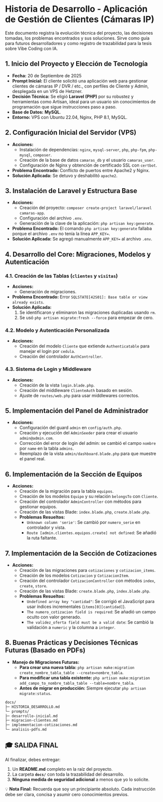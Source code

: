 # Historia de Desarrollo - Aplicación de Gestión de Clientes (Cámaras IP)

Este documento registra la evolución técnica del proyecto, las decisiones tomadas, los problemas encontrados y sus soluciones. Sirve como guía para futuros desarrolladores y como registro de trazabilidad para la tesis sobre Vibe Coding con IA.

## 1. Inicio del Proyecto y Elección de Tecnología

*   **Fecha:** 20 de Septiembre de 2025
*   **Prompt Inicial:** El cliente solicitó una aplicación web para gestionar clientes de cámaras IP / DVR / etc., con perfiles de Cliente y Admin, desplegada en un VPS de Hetzner.
*   **Decisión Técnica:** Se eligió **Laravel (PHP)** por su robustez y herramientas como Artisan, ideal para un usuario sin conocimientos de programación que sigue instrucciones paso a paso.
*   **Base de Datos:** **MySQL**.
*   **Entorno:** VPS con Ubuntu 22.04, Nginx, PHP 8.1, MySQL.

## 2. Configuración Inicial del Servidor (VPS)

*   **Acciones:**
    *   Instalación de dependencias: `nginx`, `mysql-server`, `php`, `php-fpm`, `php-mysql`, `composer`.
    *   Creación de la base de datos `camaras_db` y el usuario `camaras_user`.
    *   Configuración de Nginx y obtención de certificado SSL con `certbot`.
*   **Problema Encontrado:** Conflicto de puertos entre Apache2 y Nginx.
*   **Solución Aplicada:** Se detuvo y deshabilitó `apache2`.

## 3. Instalación de Laravel y Estructura Base

*   **Acciones:**
    *   Creación del proyecto: `composer create-project laravel/laravel camaras-app`.
    *   Configuración del archivo `.env`.
    *   Generación de la clave de la aplicación: `php artisan key:generate`.
*   **Problema Encontrado:** El comando `php artisan key:generate` fallaba porque el archivo `.env` no tenía la línea `APP_KEY=`.
*   **Solución Aplicada:** Se agregó manualmente `APP_KEY=` al archivo `.env`.

## 4. Desarrollo del Core: Migraciones, Modelos y Autenticación

### 4.1. Creación de las Tablas (`clientes` y `visitas`)

*   **Acciones:**
    *   Generación de migraciones.
*   **Problema Encontrado:** Error `SQLSTATE[42S01]: Base table or view already exists`.
*   **Solución Aplicada:**
    1.  Se identificaron y eliminaron las migraciones duplicadas usando `rm`.
    2.  Se usó `php artisan migrate:fresh --force` para empezar de cero.

### 4.2. Modelo y Autenticación Personalizada

*   **Acciones:**
    *   Creación del modelo `Cliente` que extiende `Authenticatable` para manejar el login por `cedula`.
    *   Creación del controlador `AuthController`.

### 4.3. Sistema de Login y Middleware

*   **Acciones:**
    *   Creación de la vista `login.blade.php`.
    *   Creación del middleware `ClienteAuth` basado en sesión.
    *   Ajuste de `routes/web.php` para usar middlewares correctos.

## 5. Implementación del Panel de Administrador

*   **Acciones:**
    *   Configuración del guard `admin` en `config/auth.php`.
    *   Creación y ejecución del `AdminSeeder` para crear el usuario `admin@admin.com`.
    *   Corrección del error de login del admin: se cambió el campo `nombre` por `name` en la tabla `admins`.
    *   Reemplazo de la vista `admin/dashboard.blade.php` para que muestre el panel real.

## 6. Implementación de la Sección de Equipos

*   **Acciones:**
    *   Creación de la migración para la tabla `equipos`.
    *   Creación de los modelos `Equipo` y su relación `belongsTo` con `Cliente`.
    *   Creación del controlador `AdminController` con métodos para gestionar equipos.
    *   Creación de las vistas Blade: `index.blade.php`, `create.blade.php`.
    *   **Problemas Resueltos:**
        *   `Unknown column 'serie'`: Se cambió por `numero_serie` en controlador y vista.
        *   `Route [admin.clientes.equipos.create] not defined`: Se añadió la ruta faltante.

## 7. Implementación de la Sección de Cotizaciones

*   **Acciones:**
    *   Creación de las migraciones para `cotizaciones` y `cotizacion_items`.
    *   Creación de los modelos `Cotizacion` y `CotizacionItem`.
    *   Creación del controlador `CotizacionController` con métodos `index`, `create`, `store`.
    *   Creación de las vistas Blade: `create.blade.php`, `index.blade.php`.
    *   **Problemas Resueltos:**
        *   `Undefined array key "cantidad"`: Se corrigió el JavaScript para usar índices incrementales (`items[0][cantidad]`).
        *   `The numero_cotizacion field is required`: Se añadió un campo oculto con valor generado.
        *   `The validez_oferta field must be a valid date`: Se cambió la validación a `numeric` y la columna a `integer`.

## 8. Buenas Prácticas y Decisiones Técnicas Futuras (Basado en PDFs)

*   **Manejo de Migraciones Futuras:**
    *   **Para crear una nueva tabla:** `php artisan make:migration create_nombre_tabla_table --create=nombre_tabla`.
    *   **Para modificar una tabla existente:** `php artisan make:migration add_campo_to_nombre_tabla_table --table=nombre_tabla`.
    *   **Antes de migrar en producción:** Siempre ejecutar `php artisan migrate:status`.
```bash
docs/
├─ HISTORIA_DESARROLLO.md
└─ prompts/
├─ desarrollo-inicial.md
├─ migracion-clientes.md
├─ implementacion-cotizaciones.md
└─ analisis-pdfs.md
```

## 🎓 SALIDA FINAL

Al finalizar, debes entregar:

1. Un **README.md** completo en la raíz del proyecto.
2. La carpeta **`docs/`** con toda la trazabilidad del desarrollo.
3. **Ninguna medida de seguridad adicional** a menos que yo lo solicite.

💡 **Nota Final:** Recuerda que soy un principiante absoluto. Cada instrucción debe ser clara, concisa y asumir cero conocimientos previos.
